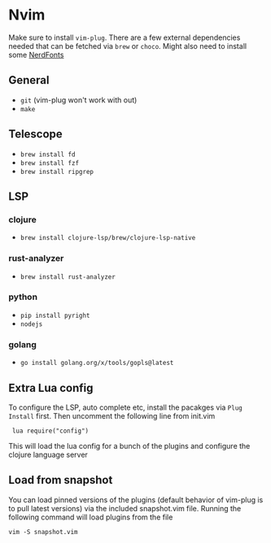# Nvim
Make sure to install `vim-plug`. There are a few external dependencies needed that can be fetched via `brew` or `choco`.
Might also need to install some [NerdFonts](https://www.nerdfonts.com/)

## General
* `git` (vim-plug won't work with out)
* `make`

## Telescope
* `brew install fd`
* `brew install fzf`
* `brew install ripgrep`
## LSP
### clojure
* `brew install clojure-lsp/brew/clojure-lsp-native`
### rust-analyzer
* `brew install rust-analyzer`
### python
* `pip install pyright`
* `nodejs`
### golang
* `go install golang.org/x/tools/gopls@latest`

## Extra Lua config
To configure the LSP, auto complete etc, install the pacakges via `Plug Install` first.
Then uncomment the following line from init.vim
```
 lua require("config")
```
This will load the lua config for a bunch of the plugins and configure the clojure language server

## Load from snapshot
You can load pinned versions of the plugins (default behavior of vim-plug is to pull latest versions) via the
included snapshot.vim file. Running the following command will load plugins from the file 
```
vim -S snapshot.vim
```
